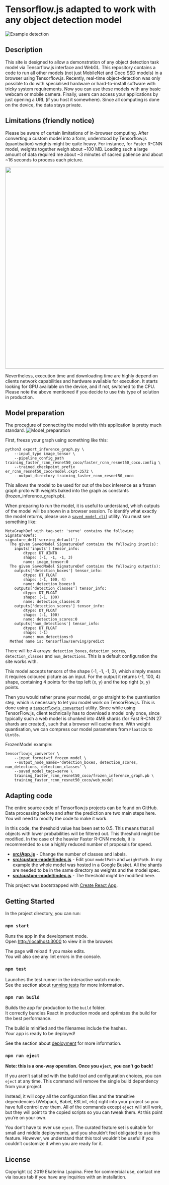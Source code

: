 # Tensorflow.js adapted to work with any object detection model
![Example detection](assets/object_detection.jpg)

## Description
This site is designed to allow a demonstration of any object detection task model via Tensorflow.js interface and WebGL. This repository contains a code to run all other models (not just MobileNet and Coco SSD models) in a browser using Tensorflow.js. Recently, real-time object-detection was only possible to do with specialised hardware or hard-to-install software with tricky system requirements. Now you can use these models  with any basic webcam or mobile camera. Finally, users can access your applications by just opening a URL (if you host it somewhere). Since all computing is done on the device, the data stays private.

## Limitations (friendly notice)
Please be aware of certain limitations of in-browser computing. After converting a custom model into a form, understood by Tensorflow.js (quantisation) weights might be quite heavy. For instance, for Faster R-CNN model, weights together weigh about ~100 MB. Loading such a large amount of data required me about ~3 minutes of sacred patience and about ~16 seconds to process each picture.

<p align="center">
<img src="https://github.com/aegorfk/TensorFlow.js-for-any-model/blob/master/assets/Scoring.jpg?raw=true" width="584" height="640" />
</p>

Nevertheless, execution time and downloading time are highly depend on clients network capabilities and hardware available for execution. It starts looking for GPU available on the device, and if not, switched to the CPU. Please note the above mentioned if you decide to use this type of solution in production.

## Model preparation
The procedure of connecting the model with this application is pretty much standard.
![Model_preparation](assets/model_flow.png)

First, freeze your graph using something like this:
```
python3 export_inference_graph.py \
    --input_type image_tensor \
    --pipeline_config_path training_faster_rcnn_resnet50_coco/faster_rcnn_resnet50_coco.config \
    --trained_checkpoint_prefix 
er_rcnn_resnet50_coco/model.ckpt-3572 \
    --output_directory training_faster_rcnn_resnet50_coco
```
This allows the model to be used for out of the box inference as a frozen graph proto with weights baked into the graph as constants (frozen_inference_graph.pb).

When preparing to run the model, it is useful to understand, which outputs of the model will be shown in a browser session. To identify what exactly the model returns, please use a [`saved_model_cli`](https://www.tensorflow.org/guide/saved_model)) utility. You must see something like:

```
MetaGraphDef with tag-set: 'serve' contains the following SignatureDefs:
signature_def['serving_default']:
  The given SavedModel SignatureDef contains the following input(s):
    inputs['inputs'] tensor_info:
        dtype: DT_UINT8
        shape: (-1, -1, -1, 3)
        name: image_tensor:0
  The given SavedModel SignatureDef contains the following output(s):
    outputs['detection_boxes'] tensor_info:
        dtype: DT_FLOAT
        shape: (-1, 100, 4)
        name: detection_boxes:0
    outputs['detection_classes'] tensor_info:
        dtype: DT_FLOAT
        shape: (-1, 100)
        name: detection_classes:0
    outputs['detection_scores'] tensor_info:
        dtype: DT_FLOAT
        shape: (-1, 100)
        name: detection_scores:0
    outputs['num_detections'] tensor_info:
        dtype: DT_FLOAT
        shape: (-1)
        name: num_detections:0
  Method name is: tensorflow/serving/predict
```
There will be 4 arrays: `detection_boxes`, `detection_scores`, `detection_classes` and `num_detections`. This is a default configuration the site works with.

This model accepts tensors of the shape (-1, -1, -1, 3), which simply means it requires coloured picture as an input. For the output it returns (-1, 100, 4) shape, containing 4 points for the top left (x, y) and the top right (x, y) points.

Then you would rather prune your model, or go straight to the quantisation step, which is necessary to let you model work on TensorFlow.js. This is done using a [`tensorflowjs_converter`](https://github.com/tensorflow/tfjs-converter)) utility. Since while using TensorFlow.js, client technically has to download a model only once, since typically such a web model is chunked into 4MB shards (for Fast R-CNN 27 shards are created), such that a browser will cache them. With weight quantisation, we can compress our model parameters from `Float32s` to `Uint8s`.

FrozenModel example:
```
tensorflowjs_converter \
    --input_format=tf_frozen_model \
    --output_node_names='detection_boxes, detection_scores, num_detections, detection_classes' \
    --saved_model_tags=serve \
    training_faster_rcnn_resnet50_coco/frozen_inference_graph.pb \
    training_faster_rcnn_resnet50_coco/web_model
```


## Adapting code
The entire source code of Tensorflow.js projects can be found on GitHub. 
Data processing before and after the prediction are two main steps here. You will need to modify the code to make it work.

In this code, the threshold value has been set to 0.5. This means that all objects with lower probabilities will be filtered out. This threshold might be modified. In the case of the heavier Faster R-CNN models, it is recommended to use a highly reduced number of proposals for speed.

* **[src/App.js](src/App.js)** - Change the number of classes and labels.
* **[src/custom-model/index.js](src/custom-model/index.js)** - Edit your `modelPath` and `weightPath`. In my example the whole model was hosted in a Google Busket. All the shards are needed to be in the same directory as weights and the model spec.
* **[src/custom-model/index.js](src/custom-model/index.js)** - The threshold might be modified here.



This project was bootstrapped with [Create React App](https://github.com/facebook/create-react-app).

## Getting Started

In the project directory, you can run:

### `npm start`

Runs the app in the development mode.<br>
Open [http://localhost:3000](http://localhost:3000) to view it in the browser.

The page will reload if you make edits.<br>
You will also see any lint errors in the console.

### `npm test`

Launches the test runner in the interactive watch mode.<br>
See the section about [running tests](https://facebook.github.io/create-react-app/docs/running-tests) for more information.

### `npm run build`

Builds the app for production to the `build` folder.<br>
It correctly bundles React in production mode and optimizes the build for the best performance.

The build is minified and the filenames include the hashes.<br>
Your app is ready to be deployed!

See the section about [deployment](https://facebook.github.io/create-react-app/docs/deployment) for more information.

### `npm run eject`

**Note: this is a one-way operation. Once you `eject`, you can’t go back!**

If you aren’t satisfied with the build tool and configuration choices, you can `eject` at any time. This command will remove the single build dependency from your project.

Instead, it will copy all the configuration files and the transitive dependencies (Webpack, Babel, ESLint, etc) right into your project so you have full control over them. All of the commands except `eject` will still work, but they will point to the copied scripts so you can tweak them. At this point you’re on your own.

You don’t have to ever use `eject`. The curated feature set is suitable for small and middle deployments, and you shouldn’t feel obligated to use this feature. However, we understand that this tool wouldn’t be useful if you couldn’t customize it when you are ready for it.

## License
Copyright (c) 2019 Ekaterina Lyapina. Free for commercial use, contact me via issues tab if you have any inquiries with an installation.
